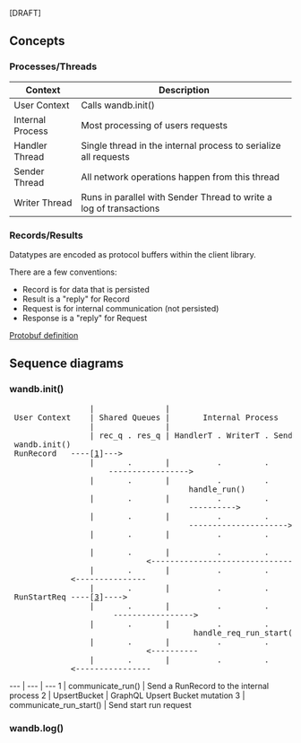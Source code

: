 
[DRAFT]


## Concepts

### Processes/Threads

Context | Description
--- | ---
User Context     | Calls wandb.init()
Internal Process | Most processing of users requests
Handler Thread   | Single thread in the internal process to serialize all requests
Sender Thread    | All network operations happen from this thread
Writer Thread    | Runs in parallel with Sender Thread to write a log of transactions

### Records/Results

Datatypes are encoded as protocol buffers within the client library.

There are a few conventions:
- Record is for data that is persisted
- Result is a "reply" for Record
- Request is for internal communication (not persisted)
- Response is a "reply" for Request

[Protobuf definition](https://github.com/wandb/client/blob/master/wandb/proto/wandb_internal.proto)

## Sequence diagrams

### wandb.init()

<pre>
                 |               |
 User Context    | Shared Queues |       Internal Process       |    Cloud    |
                 |               |                              |             |
                 | rec_q . res_q | HandlerT . WriterT . SenderT |             |
 wandb.init()
 RunRecord   ----[<a href="#s-i-1" title="communicate_run()">1</a>]--->
                 |       .       |          .         .         |             |
                     ----------------->
                 |       .       |          .         .         |             |
                                      handle_run()
                 |       .       |          .         .         |             |
                                      ---------->
                 |       .       |          .         .         |             |
                                      --------------------->
                 |       .       |          .         .         |             |
                                                            ----[<a href="#s-i-2" title="UpsertBucket()">2</a>]---->
                 |       .       |          .         .         |             |
                             <------------------------------
                 |       .       |          .         .         |             |
             <---------------
                 |       .       |          .         .         |             |
 RunStartReq ----[<a href="#s-i-3" title="communicate_run_start()">3</a>]---->
                 |       .       |          .         .         |             |
                      ----------------->
                 |       .       |          .         .         |             |
                                       handle_req_run_start()
                 |       .       |          .         .         |             |
                             <----------
                 |       .       |          .         .         |             |
             <----------------
</pre>

--- | --- | ---
<a name="s-i-1"></a>1 | communicate_run() | Send a RunRecord to the internal process
<a name="s-i-2"></a>2 | UpsertBucket | GraphQL Upsert Bucket mutation
<a name="s-i-3"></a>3 | communicate_run_start() | Send start run request

### wandb.log()
